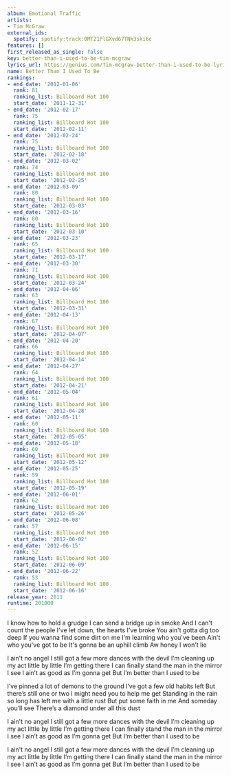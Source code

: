 ```yaml
---
album: Emotional Traffic
artists:
- Tim McGraw
external_ids:
  spotify: spotify:track:0MT21PlGXvd67TNk3ski6c
features: []
first_released_as_single: false
key: better-than-i-used-to-be-tim-mcgraw
lyrics_url: https://genius.com/Tim-mcgraw-better-than-i-used-to-be-lyrics
name: Better Than I Used To Be
rankings:
- end_date: '2012-01-06'
  rank: 81
  ranking_list: Billboard Hot 100
  start_date: '2011-12-31'
- end_date: '2012-02-17'
  rank: 75
  ranking_list: Billboard Hot 100
  start_date: '2012-02-11'
- end_date: '2012-02-24'
  rank: 75
  ranking_list: Billboard Hot 100
  start_date: '2012-02-18'
- end_date: '2012-03-02'
  rank: 74
  ranking_list: Billboard Hot 100
  start_date: '2012-02-25'
- end_date: '2012-03-09'
  rank: 80
  ranking_list: Billboard Hot 100
  start_date: '2012-03-03'
- end_date: '2012-03-16'
  rank: 80
  ranking_list: Billboard Hot 100
  start_date: '2012-03-10'
- end_date: '2012-03-23'
  rank: 65
  ranking_list: Billboard Hot 100
  start_date: '2012-03-17'
- end_date: '2012-03-30'
  rank: 71
  ranking_list: Billboard Hot 100
  start_date: '2012-03-24'
- end_date: '2012-04-06'
  rank: 63
  ranking_list: Billboard Hot 100
  start_date: '2012-03-31'
- end_date: '2012-04-13'
  rank: 67
  ranking_list: Billboard Hot 100
  start_date: '2012-04-07'
- end_date: '2012-04-20'
  rank: 66
  ranking_list: Billboard Hot 100
  start_date: '2012-04-14'
- end_date: '2012-04-27'
  rank: 64
  ranking_list: Billboard Hot 100
  start_date: '2012-04-21'
- end_date: '2012-05-04'
  rank: 61
  ranking_list: Billboard Hot 100
  start_date: '2012-04-28'
- end_date: '2012-05-11'
  rank: 60
  ranking_list: Billboard Hot 100
  start_date: '2012-05-05'
- end_date: '2012-05-18'
  rank: 60
  ranking_list: Billboard Hot 100
  start_date: '2012-05-12'
- end_date: '2012-05-25'
  rank: 59
  ranking_list: Billboard Hot 100
  start_date: '2012-05-19'
- end_date: '2012-06-01'
  rank: 62
  ranking_list: Billboard Hot 100
  start_date: '2012-05-26'
- end_date: '2012-06-08'
  rank: 57
  ranking_list: Billboard Hot 100
  start_date: '2012-06-02'
- end_date: '2012-06-15'
  rank: 52
  ranking_list: Billboard Hot 100
  start_date: '2012-06-09'
- end_date: '2012-06-22'
  rank: 53
  ranking_list: Billboard Hot 100
  start_date: '2012-06-16'
release_year: 2011
runtime: 201000
---
```

I know how to hold a grudge
I can send a bridge up in smoke
And I can't count the people I've let down, the hearts I've broke
You ain't gotta dig too deep
If you wanna find some dirt on me
I'm learning who you've been
Ain't who you've got to be
It's gonna be an uphill climb
Aw honey I won't lie


I ain't no angel
I still got a few more dances with the devil
I’m cleaning up my act little by little
I’m getting there
I can finally stand the man in the mirror I see
I ain’t as good as I’m gonna get
But I’m better than I used to be


I’ve pinned a lot of demons to the ground
I’ve got a few old habits left
But there’s still one or two I might need you to help me get
Standing in the rain so long has left me with a little rust
But put some faith in me
And someday you’ll see
There’s a diamond under all this dust


I ain't no angel
I still got a few more dances with the devil
I’m cleaning up my act little by little
I’m getting there
I can finally stand the man in the mirror I see
I ain’t as good as I’m gonna get
But I’m better than I used to be


I ain't no angel
I still got a few more dances with the devil
I’m cleaning up my act little by little
I’m getting there
I can finally stand the man in the mirror I see
I ain’t as good as I’m gonna get
But I’m better than I used to be
